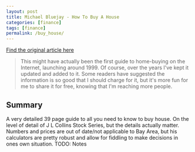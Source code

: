 ```yaml
---
layout: post
title: Michael Bluejay - How To Buy A House
categories: [finance]
tags: [finance]
permalink: /buy_house/
---
```


[Find the original article here](https://michaelbluejay.com/house/ )

>This might have actually been the first guide to home-buying on the Internet, launching around 1999.  Of course, over the years I've kept it updated and added to it.  Some readers have suggested the information is so good that I should charge for it, but it's more fun for me to share it for free, knowing that I'm reaching more people. 

## Summary

A very detailed 39 page guide to all you need to know to buy house. On the level of detail of J L Collins Stock Series, but the details actually matter. Numbers and prices are out of date/not applicable to Bay Area, but his calculators are pretty robust and allow for fiddling to make decisions in ones own situation. TODO: Notes